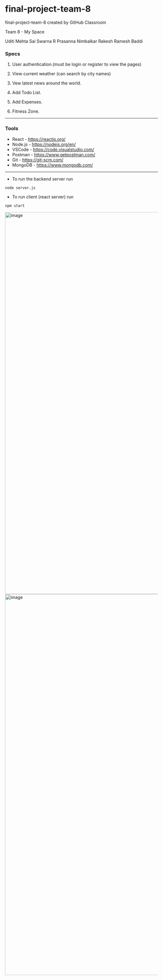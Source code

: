 # final-project-team-8
final-project-team-8 created by GitHub Classroom

Team 8 - My Space

Uditi Mehta
Sai Swarna R
Prasanna Nimbalkar
Rakesh Ramesh Baddi

### Specs

1. User authentication.(must be login or register to view the pages)

1. View current weather (can search by city names)

1. Vew latest news around the world.

1. Add Todo List.

1. Add Expenses.

1. Fitness Zone.


---

### Tools

- React - https://reactjs.org/
- Node.js - https://nodejs.org/en/
- VSCode - https://code.visualstudio.com/
- Postman - https://www.getpostman.com/
- Git - https://git-scm.com/
- MongoDB - https://www.mongodb.com/

---

- To run the backend server run 

```console
node server.js
```

- To run client (react server) run

```console
npm start
```

<img width="1259" alt="image" src="https://user-images.githubusercontent.com/30629172/190003856-d7b5b2f5-6ea1-4a49-ac2a-4604a9e97991.png">

<img width="1256" alt="image" src="https://user-images.githubusercontent.com/30629172/190003964-62d26d28-0299-49bc-8dba-cf5b6a5fdc50.png">




